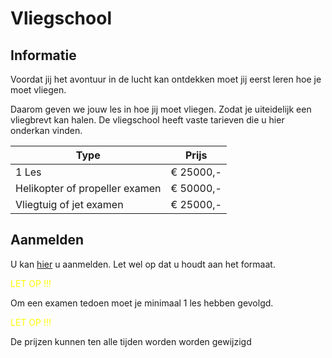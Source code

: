# Vliegschool

## Informatie
Voordat jij het avontuur in de lucht kan ontdekken moet jij eerst leren hoe je moet vliegen.

Daarom geven we jouw les in hoe jij moet vliegen. Zodat je uiteidelijk een vliegbrevt kan halen. De vliegschool heeft vaste tarieven die u hier onderkan vinden. 


| Type | Prijs |
|---|---|
| 1 Les | € 25000,-
|Helikopter of propeller examen | € 50000,-|
|Vliegtuig of jet examen | € 25000,- |

## Aanmelden 
U kan [hier](https://discord.gg/TmnAzsJt) u aanmelden. Let wel op dat u houdt aan het formaat.

<span style="color: yellow"> LET OP !!! </span>

Om een examen tedoen moet je minimaal 1 les hebben gevolgd. 


<span style="color: yellow"> LET OP !!! </span>
 
De prijzen kunnen ten alle tijden worden worden gewijzigd

